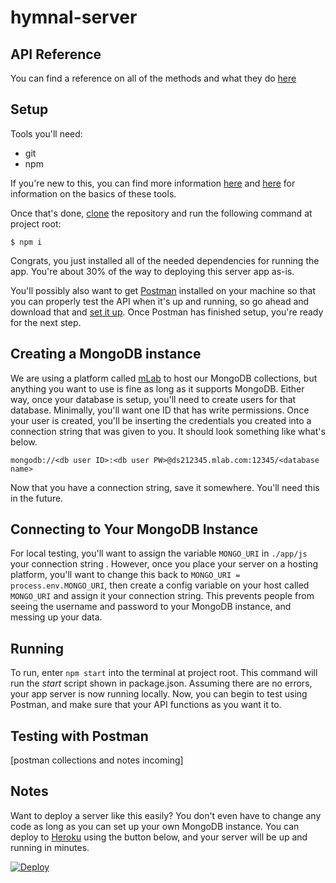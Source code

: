 # hymnal-server

## API Reference
You can find a reference on all of the methods and what they do [here](./API.md)

## Setup

Tools you'll need: 
* git
* npm

If you're new to this, you can find more information [here](https://help.github.com/) and [here](https://gist.github.com/leommoore/4420860) for information on the basics of these tools. 

Once that's done, [clone]() the repository and run the following command at project root:

`$ npm i`

Congrats, you just installed all of the needed dependencies for running the app. You're about 30% of the way to deploying this server app as-is.

You'll possibly also want to get [Postman](https://getpostman.com) installed on your machine so that you can properly test the API when it's up and running, so go ahead and download that and [set it up](https://www.getpostman.com/docs). Once Postman has finished setup, you're ready for the next step. 

## Creating a MongoDB instance

We are using a platform called [mLab](https://mlab.com) to host our MongoDB collections, but anything you want to use is fine as long as it supports MongoDB. Either way, once your database is setup, you'll need to create users for that database. Minimally, you'll want one ID that has write permissions. Once your user is created, you'll be inserting the credentials you created into a connection string that was given to you. It should look something like what's below.

`mongodb://<db user ID>:<db user PW>@ds212345.mlab.com:12345/<database name>`

Now that you have a connection string, save it somewhere. You'll need this in the future.

## Connecting to Your MongoDB Instance

For local testing, you'll want to assign the variable `MONGO_URI` in `./app/js` your connection string . However, once you place your server on a hosting platform, you'll want to change this back to `MONGO_URI = process.env.MONGO_URI`, then create a config variable on your host called `MONGO_URI` and assign it your connection string. This prevents people from seeing the username and password to your MongoDB instance, and messing up your data.  

## Running

To run, enter `npm start` into the terminal at project root. This command will run the *start* script shown in package.json. Assuming there are no errors, your app server is now running locally. Now, you can begin to test using Postman, and make sure that your API functions as you want it to. 

## Testing with Postman

[postman collections and notes incoming]

## Notes

Want to deploy a server like this easily? You don't even have to change any code as long as you can set up your own MongoDB instance. You can deploy to [Heroku](https://heroku.com) using the button below, and your server will be up and running in minutes. 

[![Deploy](https://www.herokucdn.com/deploy/button.svg)](https://heroku.com/deploy)
